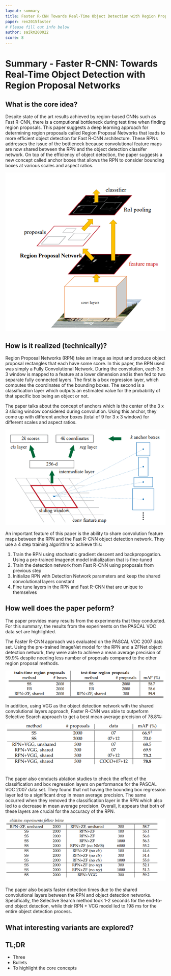 ```yaml
---
layout: summary
title: Faster R-CNN Towards Real-Time Object Detection with Region Proposal Networks
paper: ren2015faster
# Please fill out info below
author: saikm200022
score: 8
---
```


# **Summary - Faster R-CNN: Towards Real-Time Object Detection with Region Proposal Networks**

## What is the core idea?

Despite state of the art results achieved by region-based CNNs such as Fast R-CNN, there is a computional bottleneck during test time when finding region proposals. This paper suggests a deep learning approach for determining region proposals called Region Proposal Networks that leads to more efficient object detection for Fast R-CNN architecture. These RPNs addresses the issue of the bottleneck because convolutional feature maps are now shared between the RPN and the object detection classifer network. On top of the efficiency of object detection, the paper suggests a new concept called anchor boxes that allows the RPN to consider bounding boxes at various scales and aspect ratios.

![Alt Text](ren2015faster_2_1a.PNG)

## How is it realized (technically)?

Region Proposal Networks (RPN) take an image as input and produce object proposal rectangles that each have some score. In this paper, the RPN used was simply a Fully Convolutional Network. During the convolution, each 3 x 3 window is mapped to a feature at a lower dimension and is then fed to two separate fully connected layers. The first is a box regression layer, which computes the coordinates of the bounding boxes. The second is a classification layer which outputs an estimated value for the probability of that specific box being an object or not. 

The paper talks about the concept of anchors which is the center of the 3 x 3 sliding window considered during convolution. Using this anchor, they come up with different anchor boxes (total of 9 for 3 x 3 window) for different scales and aspect ratios. 

![Alt Text](ren2015faster_2_1b.PNG)

An important feature of this paper is the ability to share convolution feature maps between the RPN and the Fast R-CNN object detection network. They use a 4 step training algorithm to achieve this:
1. Train the RPN using stochastic gradient descent and backpropogation. Using a pre-trained Imagenet model initialization that is fine-tuned
1. Train the detection network from Fast R-CNN using proposals from previous step
1. Initialize RPN with Detection Network parameters and keep the shared convolutional layers constant
1. Fine tune layers in the RPN and Fast R-CNN that are unique to themselves

## How well does the paper peform?

The paper provides many results from the experiments that they conducted. For this summary, the results from the experiments on the PASCAL VOC data set are highlighted.

The Faster R-CNN approach was evaluated on the PASCAL VOC 2007 data set. Using the pre-trained ImageNet model for the RPN and a ZFNet object detection network, they were able to achieve a mean average precision of 59.9% despite needing less number of proposals compared to the other region proposal methods. 

![Alt Text](ren2015faster_2_1c.PNG)


In addition, using VGG as the object detection network with the shared convolutional layers approach, Faster R-CNN was able to outpeform Selective Search approach to get a best mean average precision of 78.8%:

![Alt Text](ren2015faster_2_1d.PNG)

The paper also conducts ablation studies to check the effect of the classification and box regression layers on performance for the PASCAL VOC 2007 data set. They found that not having the bounding box regression layer led to a significant drop in mean average precision. The same occurred when they removed the classification layer in the RPN which also led to a decrease in mean average precision. Overall, it appears that both of these layers are crucial for the accuracy of the RPN. 

![Alt Text](ren2015faster_2_1e.PNG)

The paper also boasts faster detection times due to the shared convolutional layers between the RPN and object detection networks. Specifically, the Selective Search method took 1-2 seconds for the end-to-end object detection, while their RPN + VCG model led to 198 ms for the entire object detection process. 


## What interesting variants are explored?

## TL;DR
* Three
* Bullets
* To highlight the core concepts
